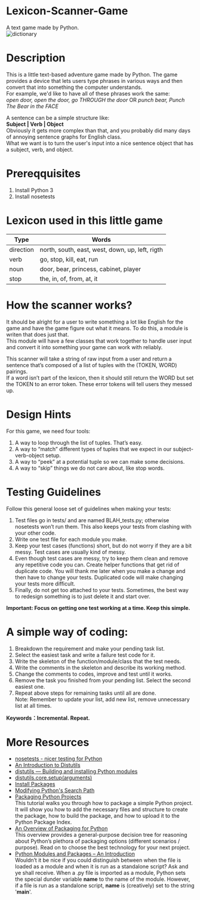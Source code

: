 # Lexicon-Scanner-Game
 A text game made by Python.  
 ![dictionary](/img/dictionary.jpg)


# Description
 This is a little text-based adventure game made by Python. 
 The game provides a device that lets users type phrases in various ways and then convert that into something the computer understands.  
 For example, we'd like to have all of these phrases work the same:  
 *open door, open the door, go THROUGH the door* OR *punch bear, Punch The Bear in the FACE*

 A sentence can be a simple structure like:  
 **Subject | Verb | Object**  
 Obviously it gets more complex than that, and you probably did many days of annoying sentence graphs for English class.  
 What we want is to turn the user's input into a nice sentence object that has a subject, verb, and object.


# Prereqquisites
1. Install Python 3
2. Install nosetests


# Lexicon used in this little game
| <center>Type</center> |  <center>Words</center> |
| ---          | ---    |
| direction    |  north, south, east, west, down, up, left, rigth |
| verb         |  go, stop, kill, eat, run |
| noun         |  door, bear, princess, cabinet, player |
| stop         |  the, in, of, from, at, it|


# How the scanner works?
It should be alright for a user to write something a lot like English for the game and have the game figure out what it means. To do this, a module is writen that does just that.  
This module will have a few classes that work together to handle user input and convert it into something your game can work with reliably. 

This scanner will take a string of raw input from a user and return a sentence that’s composed of a list of tuples with the (TOKEN, WORD) pairings.  
If a word isn’t part of the lexicon, then it should still return the WORD but set the TOKEN to an error token. These error tokens will tell users they messed up.  


# Design Hints
For this game, we need four tools:
1. A way to loop through the list of tuples. That’s easy.
2. A way to “match” different types of tuples that we expect in our subject-verb-object setup.
3. A way to “peek” at a potential tuple so we can make some decisions.
4. A way to “skip” things we do not care about, like stop words.


# Testing Guidelines
Follow this general loose set of guidelines when making your tests:
1. Test files go in tests/ and are named BLAH_tests.py; otherwise nosetests won’t run them. This also keeps your tests from clashing with your other code.
2. Write one test file for each module you make.
3. Keep your test cases (functions) short, but do not worry if they are a bit messy. Test cases are usually kind of messy.
4. Even though test cases are messy, try to keep them clean and remove any repetitive code you can. Create helper functions that get rid of duplicate code. 
You will thank me later when you make a change and then have to change your tests. Duplicated code will make changing your tests more difficult.
5. Finally, do not get too attached to your tests. Sometimes, the best way to redesign something is to just delete it and start over.

**Important: Focus on getting one test working at a time. Keep this simple.**


# A simple way of coding: 
1. Breakdown the requirement and make your pending task list.
2. Select the easiest task and write a failure test code for it.
3. Write the skeleton of the function/module/class that the test needs.
4. Write the comments in the skeleton and describe its working method.
5. Change the comments to codes, improve and test until it works.
6. Remove the task you finished from your pending list. Select the second easiest one.
7. Repeat above steps for remaining tasks until all are done.  
Note: Remember to update your list, add new list, remove unnecessary list at all times.

**Keywords：Incremental. Repeat.**


# More Resources
-   [nosetests - nicer testing for Python](https://nose.readthedocs.io/en/latest/man.html)
-   [An Introduction to Distutils](https://docs.python.org/3/distutils/introduction.html?highlight=script#an-introduction-to-distutils)
-   [distutils — Building and installing Python modules](https://docs.python.org/3/library/distutils.html)
-   [distutils.core.setup(arguments)](https://docs.python.org/3/distutils/apiref.html?highlight=script#distutils.core.setup)
-   [Install Packages](https://packaging.python.org/tutorials/installing-packages/#upgrading-packages)
-   [Modifying Python's Search Path](https://docs.python.org/3/install/#modifying-python-s-search-path)
-   [Packaging Python Projects](https://packaging.python.org/tutorials/packaging-projects/)  
This tutorial walks you through how to package a simple Python project. 
It will show you how to add the necessary files and structure to create the package, how to build the package, and how to upload it to the Python Package Index.
-   [An Overview of Packaging for Python](https://packaging.python.org/overview/#bringing-your-own-python-executable)  
This overview provides a general-purpose decision tree for reasoning about Python’s plethora of packaging options (different scenarios / purpose).
Read on to choose the best technology for your next project.
-   [Python Modules and Packages – An Introduction](https://realpython.com/python-modules-packages/)  
Wouldn’t it be nice if you could distinguish between when the file is loaded as a module and when it is run as a standalone script?
Ask and ye shall receive. When a .py file is imported as a module, Python sets the special dunder variable __name__ to the name of the module.
However, if a file is run as a standalone script, __name__ is (creatively) set to the string '__main__'.
